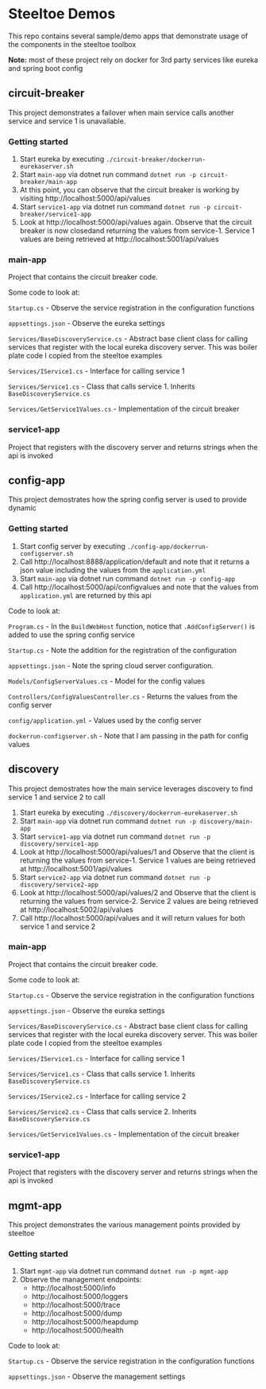 # Steeltoe Demos

This repo contains several sample/demo apps that demonstrate usage of the components in the steeltoe toolbox

__Note:__ most of these project rely on docker for 3rd party services like eureka and spring boot config

## circuit-breaker

This project demonstrates a failover when main service calls another service and service 1 is unavailable.

### Getting started

1. Start eureka by executing `./circuit-breaker/dockerrun-eurekaserver.sh`
2. Start `main-app` via dotnet run command `dotnet run -p circuit-breaker/main-app`
3. At this point, you can observe that the circuit breaker is working by visiting http://localhost:5000/api/values
4. Start `service1-app` via dotnet run command `dotnet run -p circuit-breaker/service1-app`
5. Look at http://localhost:5000/api/values again. Observe that the circuit breaker is now closedand returning the values from service-1. Service 1 values are being retrieved at http://localhost:5001/api/values

### main-app

Project that contains the circuit breaker code.

Some code to look at:

`Startup.cs` - Observe the service registration in the configuration functions

`appsettings.json` - Observe the eureka settings

`Services/BaseDiscoveryService.cs` - Abstract base client class for calling services that register with the local eureka discovery server. This was boiler plate code I copied from the steeltoe examples

`Services/IService1.cs` - Interface for calling service 1

`Services/Service1.cs` - Class that calls service 1.  Inherits `BaseDiscoveryService.cs`

`Services/GetService1Values.cs` - Implementation of the circuit breaker


### service1-app

Project that registers with the discovery server and returns strings when the api is invoked

## config-app

This project demostrates how the spring config server is used to provide dynamic 

### Getting started
1. Start config server by executing `./config-app/dockerrun-configserver.sh`
2. Call http://localhost:8888/application/default and note that it returns a json value including the values from the `application.yml`
3. Start `main-app` via dotnet run command `dotnet run -p config-app`
4. Call http://localhost:5000/api/configvalues and note that the values from `application.yml` are returned by this api

Code to look at:

`Program.cs` - In the `BuildWebHost` function, notice that `.AddConfigServer()` is added to use the spring config service

`Startup.cs` - Note the addition for the registration of the configuration

`appsettings.json` - Note the spring cloud server configuration.

`Models/ConfigServerValues.cs` - Model for the config values

`Controllers/ConfigValuesController.cs` - Returns the values from the config server

`config/application.yml` - Values used by the config server

`dockerrun-configserver.sh` - Note that I am passing in the path for config values

## discovery

This project demostrates how the main service leverages discovery to find service 1 and service 2 to call

1. Start eureka by executing `./discovery/dockerrun-eurekaserver.sh`
2. Start `main-app` via dotnet run command `dotnet run -p discovery/main-app`
3. Start `service1-app` via dotnet run command `dotnet run -p discovery/service1-app`
4. Look at http://localhost:5000/api/values/1 and Observe that the client is returning the values from service-1. Service 1 values are being retrieved at http://localhost:5001/api/values
5. Start `service2-app` via dotnet run command `dotnet run -p discovery/service2-app`
6. Look at http://localhost:5000/api/values/2 and Observe that the client is returning the values from service-2. Service 2 values are being retrieved at http://localhost:5002/api/values
7. Call http://localhost:5000/api/values and it will return values for both service 1 and service 2


### main-app

Project that contains the circuit breaker code.

Some code to look at:

`Startup.cs` - Observe the service registration in the configuration functions

`appsettings.json` - Observe the eureka settings

`Services/BaseDiscoveryService.cs` - Abstract base client class for calling services that register with the local eureka discovery server. This was boiler plate code I copied from the steeltoe examples

`Services/IService1.cs` - Interface for calling service 1

`Services/Service1.cs` - Class that calls service 1.  Inherits `BaseDiscoveryService.cs`

`Services/IService2.cs` - Interface for calling service 2

`Services/Service2.cs` - Class that calls service 2.  Inherits `BaseDiscoveryService.cs`

`Services/GetService1Values.cs` - Implementation of the circuit breaker


### service1-app

Project that registers with the discovery server and returns strings when the api is invoked

## mgmt-app

This project demonstrates the various management points provided by steeltoe

### Getting started

1. Start `mgmt-app` via dotnet run command `dotnet run -p mgmt-app`
2. Observe the management endpoints:
    - http://localhost:5000/info
    - http://localhost:5000/loggers
    - http://localhost:5000/trace
    - http://localhost:5000/dump
    - http://localhost:5000/heapdump
    - http://localhost:5000/health

Code to look at:

`Startup.cs` - Observe the service registration in the configuration functions

`appsettings.json` - Observe the management settings
